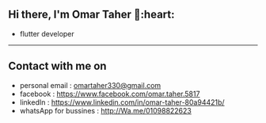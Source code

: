 <h2> Hi there, I'm Omar Taher 👋:heart: </h2>

<!-- <img align='right' src="https://media2.giphy.com/media/qgQUggAC3Pfv687qPC/giphy.gif" style="width:250px;border-radius:50%;">
 -->
- flutter developer
<hr>



<h2> Contact with me on </h2>




- personal email : omartaher330@gmail.com
- facebook : https://www.facebook.com/omar.taher.5817
- linkedIn : https://www.linkedin.com/in/omar-taher-80a94421b/
- whatsApp for bussines : http://Wa.me/01098822623




 
